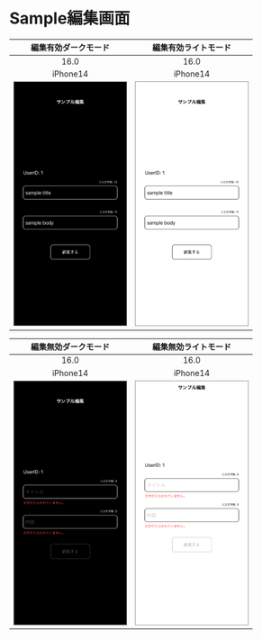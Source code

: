 # Sample編集画面

|編集有効ダークモード|編集有効ライトモード|
|:---:|:---:|
|16.0|16.0|
|iPhone14|iPhone14|
|<img src='../TestSnapshot/ReferenceImages_64/Sample編集画面/testSampleEditView_編集_有効_ダークモード_iPhone_16_0_390x844@3x.png' width='200' style='border: 1px solid #999' />|<img src='../TestSnapshot/ReferenceImages_64/Sample編集画面/testSampleEditView_編集_有効_ライトモード_iPhone_16_0_390x844@3x.png' width='200' style='border: 1px solid #999' />|

|編集無効ダークモード|編集無効ライトモード|
|:---:|:---:|
|16.0|16.0|
|iPhone14|iPhone14|
|<img src='../TestSnapshot/ReferenceImages_64/Sample編集画面/testSampleEditView_編集_無効_ダークモード_iPhone_16_0_390x844@3x.png' width='200' style='border: 1px solid #999' />|<img src='../TestSnapshot/ReferenceImages_64/Sample編集画面/testSampleEditView_編集_無効_ライトモード_iPhone_16_0_390x844@3x.png' width='200' style='border: 1px solid #999' />|

